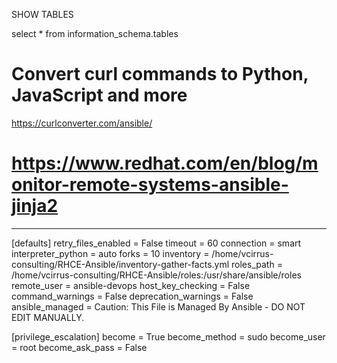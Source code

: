 

SHOW TABLES

select * from information_schema.tables

# Convert curl commands to Python, JavaScript and more
https://curlconverter.com/ansible/


# https://www.redhat.com/en/blog/monitor-remote-systems-ansible-jinja2
----------------------------------------------------------------------------
[defaults]
retry_files_enabled = False
timeout = 60
connection = smart
interpreter_python = auto
forks = 10
inventory = /home/vcirrus-consulting/RHCE-Ansible/inventory-gather-facts.yml
roles_path = /home/vcirrus-consulting/RHCE-Ansible/roles:/usr/share/ansible/roles
remote_user = ansible-devops
host_key_checking = False
command_warnings = False
deprecation_warnings = False
ansible_managed = Caution: This File is Managed By Ansible - DO NOT EDIT MANUALLY.

[privilege_escalation]
become = True
become_method = sudo
become_user = root
become_ask_pass = False
